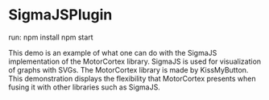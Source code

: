 # SigmaJSPlugin

run:
  npm install
  npm start
  
This demo is an example of what one can do with the SigmaJS implementation of the MotorCortex library. 
SigmaJS is used for visualization of graphs with SVGs. The MotorCortex library is made by KissMyButton. 
This demonstration displays the flexibility that MotorCortex presents when fusing it with other libraries
such as SigmaJS.
